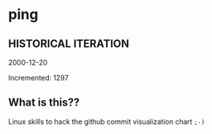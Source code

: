# ping

## HISTORICAL ITERATION
2000-12-20

Incremented: 1297

## What is this?? 
Linux skills to hack the github commit visualization chart `;-)`
